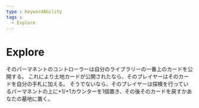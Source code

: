 ```yaml
---
type : KeywordAbility
tags : 
  - Explore
---
```

# Explore

そのパーマネントのコントローラーは自分のライブラリーの一番上のカードを公開する。
これにより土地カードが公開されたなら、そのプレイヤーはそのカードを自分の手札に加える。
そうでないなら、そのプレイヤーは探検を行っているパーマネントの上に+1/+1カウンターを1個置き、その後そのカードを戻すかあなたの墓地に置く。

